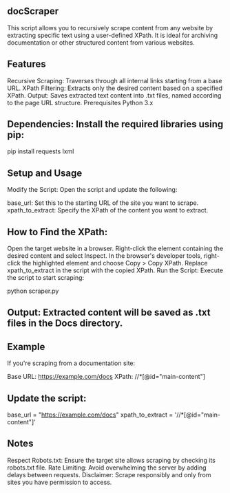 ## docScraper
This script allows you to recursively scrape content from any website by extracting specific text using a user-defined XPath. It is ideal for archiving documentation or other structured content from various websites.

## Features
Recursive Scraping: Traverses through all internal links starting from a base URL.
XPath Filtering: Extracts only the desired content based on a specified XPath.
Output: Saves extracted text content into .txt files, named according to the page URL structure.
Prerequisites
Python 3.x

## Dependencies: Install the required libraries using pip:

pip install requests lxml

## Setup and Usage

Modify the Script: Open the script and update the following:

base_url: Set this to the starting URL of the site you want to scrape.
xpath_to_extract: Specify the XPath of the content you want to extract.

## How to Find the XPath:

Open the target website in a browser.
Right-click the element containing the desired content and select Inspect.
In the browser's developer tools, right-click the highlighted element and choose Copy > Copy XPath.
Replace xpath_to_extract in the script with the copied XPath.
Run the Script: Execute the script to start scraping:

python scraper.py

## Output: Extracted content will be saved as .txt files in the Docs directory.

## Example
If you're scraping from a documentation site:

Base URL: https://example.com/docs
XPath: //*[@id="main-content"]

## Update the script:

base_url = "https://example.com/docs"
xpath_to_extract = '//*[@id="main-content"]'

## Notes
Respect Robots.txt: Ensure the target site allows scraping by checking its robots.txt file.
Rate Limiting: Avoid overwhelming the server by adding delays between requests.
Disclaimer: Scrape responsibly and only from sites you have permission to access.
